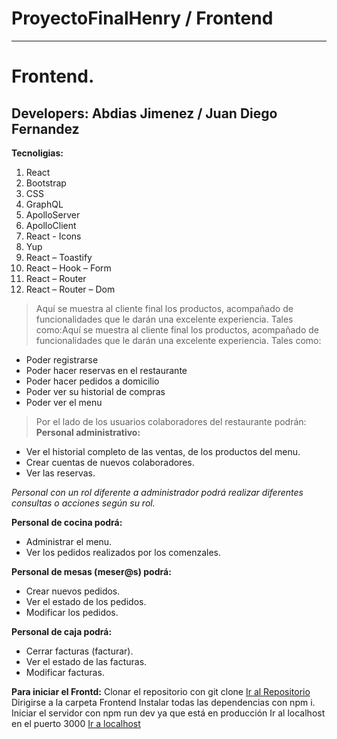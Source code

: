 # ProyectoFinalHenry / Frontend

---

# Frontend.
## Developers: Abdias Jimenez / Juan Diego Fernandez

**Tecnoligias:**
1. React
2. Bootstrap
3. CSS
4. GraphQL
5. ApolloServer
6. ApolloClient
7. React - Icons
8. Yup
9. React – Toastify
10. React – Hook – Form
11. React – Router
12. React – Router – Dom

> Aquí se muestra al cliente final los productos, acompañado de funcionalidades que le darán una excelente experiencia. Tales como:Aquí se muestra al cliente final los productos, acompañado de funcionalidades que le darán una excelente experiencia. Tales como:

- Poder registrarse
- Poder hacer reservas en el restaurante
- Poder hacer pedidos a domicilio
- Poder ver su historial de compras
- Poder ver el menu

> Por el lado de los usuarios colaboradores del restaurante podrán:
**Personal administrativo:**
- Ver el historial completo de las ventas, de los productos del menu.
- Crear cuentas de nuevos colaboradores.
- Ver las reservas.

*Personal con un rol diferente a administrador podrá realizar diferentes consultas o acciones según su rol.*

**Personal de cocina podrá:**
- Administrar el menu.
- Ver los pedidos realizados por los comenzales.

**Personal de mesas (meser@s) podrá:**
- Crear nuevos pedidos.
- Ver el estado de los pedidos.
- Modificar los pedidos.

**Personal de caja podrá:**
- Cerrar facturas (facturar).
- Ver el estado de las facturas.
- Modificar facturas.



**Para iniciar el Frontd:**
Clonar el repositorio con git clone [Ir al Repositorio](https://github.com/CarlosGiovannyG/ProyectoFinalHenry/tree/main "Ir al Repositorio")
Dirigirse a la carpeta Frontend
Instalar todas las dependencias con npm i.
Iniciar el servidor con npm run dev ya que está en producción
Ir al localhost en el puerto 3000 [Ir a localhost](http://localhost:3000 "Ir a localhost")
